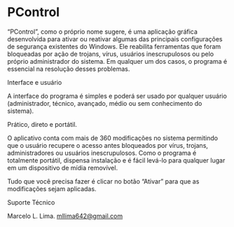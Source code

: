 # PControl

“PControl”, como o próprio nome sugere, é uma aplicação gráfica desenvolvida para ativar ou reativar algumas das principais configurações de segurança existentes do Windows. Ele reabilita ferramentas que foram bloqueadas por ação de trojans, vírus, usuários inescrupulosos ou pelo próprio administrador do sistema. Em qualquer um dos casos, o programa é essencial na resolução desses problemas.

Interface e usuário

A interface do programa é simples e poderá ser usado por qualquer usuário (administrador, técnico, avançado, médio ou sem conhecimento do sistema).

Prático, direto e portátil.

O aplicativo conta com mais de 360 modificações no sistema permitindo que o usuário recupere o acesso antes bloqueados por vírus, trojans, administradores ou usuários inescrupulosos. Como o programa é totalmente portátil, dispensa instalação e é fácil levá-lo para qualquer lugar em um dispositivo de mídia removível. 

Tudo que você precisa fazer é clicar no botão “Ativar” para que as modificações sejam aplicadas.

Suporte Técnico

Marcelo L. Lima.
mllima642@gmail.com

